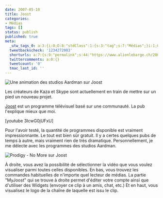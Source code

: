 ```yaml
---
date: 2007-05-10
title: Joost
categories:
- Médias
tags: []
status: publish
published: true
meta:
  _utw_tags_0: a:3:{i:0;O:8:"stdClass":1:{s:3:"tag";s:7:"Médias";}i:1;O:8:"stdClass":1:{s:3:"tag";s:12:"Télévision";}i:2;O:8:"stdClass":1:{s:3:"tag";s:6:"Vidéo";}}
  tweetbackscheck: '1234272903'
  shorturls: a:7:{s:9:"permalink";s:44:"https://www.alienlebarge.ch/2007/05/10/joost/";s:7:"tinyurl";s:25:"https://tinyurl.com/danzaq";s:4:"isgd";s:17:"https://is.gd/ishG";s:5:"bitly";s:20:"https://bit.ly/2qXdZs";s:5:"snipr";s:22:"https://snipr.com/bc6fc";s:5:"snurl";s:22:"https://snurl.com/bc6fc";s:7:"snipurl";s:24:"https://snipurl.com/bc6fc";}
  twittercomments: a:0:{}
  tweetcount: '0'
  tmac_last_id: ''
---
```

 <img src="https://dlgjp9x71cipk.cloudfront.net/2007/05/joost_aardman.png" alt="Une animation des studios Aardman sur Joost" />

Les créateurs de Kaza et Skype sont actuellement en train de mettre sur un pied un nouveau projet.

<a href="https://www.joost.com/" title="Le site de Joost">Joost</a> est un programme télévisuel basé sur une communauté. La pub l'explique mieux que moi.

<!--more-->

[youtube 3IcwG0jUFxU]

Pour l'avoir testé, la quantité de programmes disponible est vraiment impressionnante. Le tout est bien sûr gratuit. Il y a certes quelques pubs de temps à autre, mais vraiment rien de très dramatique.
Personnellement, je me délecte avec les programmes des studios Aardman.

<img src="https://dlgjp9x71cipk.cloudfront.net/2007/05/joost_prodigy.png" alt="Prodigy - No More sur Joost" />

À droite, vous avez la possibilité de sélectionner la vidéo que vous voulez visualiser parmi toutes celles disponibles.
En bas, vous trouvez les commandes habituelles de n'importe quel lecteur de médias.
La partie "MyJoost" qui se trouve à droite permet d'éditer votre compte ainsi que d'utiliser des Widgets (envoyer ce clip à un amis, chat, etc.)
Et en haut, vous visualisez le logo de la chaîne de laquelle est issu le clip.
